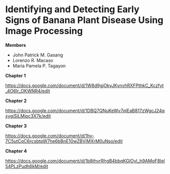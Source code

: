 # Identifying and Detecting Early Signs of Banana Plant Disease Using Image Processing
**Members**
- John Patrick M. Gasang 
- Lorenzo R. Macaso 
- Maria Pamela P. Tagayon 


**Chapter 1**

https://docs.google.com/document/d/1W8d9gjOkyJKynvhRXFPthkC_Kczfyt_4O6lr_OKWNR4/edit

**Chapter 2**

https://docs.google.com/document/d/1DBQ7QNuKeWv7qIEaB817zWgcJ24qxygiSiLMjpc3X7k/edit

**Chapter 3**

https://docs.google.com/document/d/1hy-7C5utCqC6rcsbtpW7he6bBnE10wZBViMXrM0uNso/edit

**Chapter 4**

https://docs.google.com/document/d/1b8thvrRhgB4bbqKGIOvl_h9AMqF8lel54PLzPudh6kM/edit

